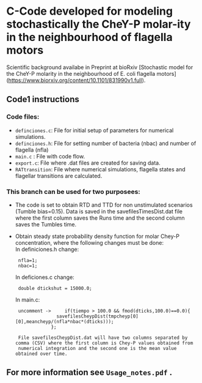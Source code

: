 # C-Code developed for modeling stochastically the CheY-P molar-ity in the neighbourhood of flagella motors
Scientific background availabe in Preprint at bioRxiv [Stochastic model for the CheY-P molarity in the neighbourhood of E. coli flagella motors] (https://www.biorxiv.org/content/10.1101/831990v1.full).

## Code1 instructions

### Code files:

- `definciones.c`: File for initial setup of parameters for numerical simulations.
- `definciones.h`: File for setting number of bacteria (nbac) and number of flagella (nfla)
- `main.c` : File with code flow.
- `export.c`: File where .dat files are created for saving data.
- `RATtransition`: File where numerical simulations, flagella states and flagellar transitions are calculated.

### This branch can be used for two purposees:

- 	The code is set to obtain RTD and TTD for non unstimulated scenarios (Tumble bias=0.15). Data is saved in the savefilesTimesDist.dat file where the first column 
	saves the Runs time and the second column saves the Tumbles time.

-  Obtain steady state probability density function for molar Chey-P concentration, where the following changes must be done: \
	In definiciones.h change:  

		nfla=1; 
		nbac=1; 

	In deficiones.c change: 

		double dtickshut = 15000.0; 

	In main.c: 

		uncomment ->     if(tiempo > 100.0 && fmod(dticks,100.0)==0.0){ 
		      		  savefilesCheypDist(tmpcheyp[0][0],meancheyp/(nfla*nbac*(dticks))); 
		    		}; 

		File savefilesCheypDist.dat will have two columns separated by comma (CSV) where the first column is Chey-P values obtained from 
		numerical integration and the second one is the mean value obtained over time.
    

## For more information see `Usage_notes.pdf` .
